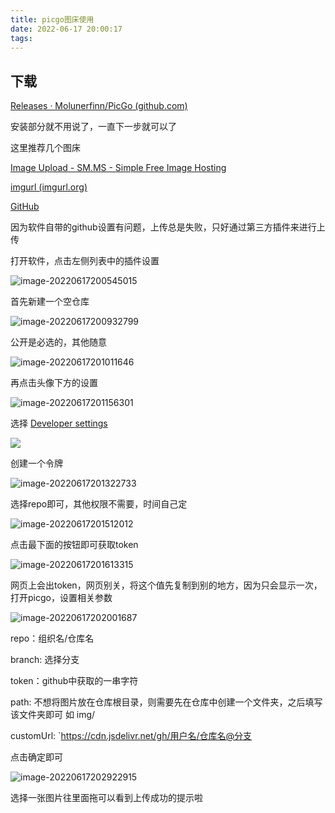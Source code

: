 ```yaml
---
title: picgo图床使用
date: 2022-06-17 20:00:17
tags:
---
```




## 下载

[Releases · Molunerfinn/PicGo (github.com)](https://github.com/Molunerfinn/PicGo/releases)

安装部分就不用说了，一直下一步就可以了



这里推荐几个图床

[Image Upload - SM.MS - Simple Free Image Hosting](https://sm.ms/)

[imgurl (imgurl.org)](https://imgurl.org/)

[GitHub](https://github.com/)

因为软件自带的github设置有问题，上传总是失败，只好通过第三方插件来进行上传

打开软件，点击左侧列表中的插件设置

![image-20220617200545015](https://gitlab.com/shaonl/img/-/raw/main/img/2022/06/17_20_5_45_2022-06-17-20-05-45-3eb84e1ce6059b8fea5528eebc5f8d51-482e62.png)



首先新建一个空仓库

![image-20220617200932799](https://gitlab.com/shaonl/img/-/raw/main/img/2022/06/17_20_9_32_2022-06-17-20-09-32-caf800b2abdfd4238cdf6d9a429fb6fa-b208dd.png)



公开是必选的，其他随意

![image-20220617201011646](https://gitlab.com/shaonl/img/-/raw/main/img/2022/06/17_20_10_11_2022-06-17-20-10-11-d9cce5f8b80e6d05b7b3c2f1a092d0aa-4ee27c.png)

再点击头像下方的设置

![image-20220617201156301](https://gitlab.com/shaonl/img/-/raw/main/img/2022/06/17_20_11_56_2022-06-17-20-11-56-663af5c6374bcaff96c6d13a98732de7-b55269.png)

选择  [Developer settings](https://github.com/settings/tokens)

![](https://gitlab.com/shaonl/img/-/raw/main/img/2022/06/17_20_13_48_2022-06-17-20-13-48-dca58dea6e0546bfb3887bde7167f71c-f26586.png)

创建一个令牌

![image-20220617201322733](https://gitlab.com/shaonl/img/-/raw/main/img/2022/06/17_20_13_22_2022-06-17-20-13-22-c96fe35fb2fdb4ffa40242cffdb3e6b0-4f0432.png)

选择repo即可，其他权限不需要，时间自己定

![image-20220617201512012](https://gitlab.com/shaonl/img/-/raw/main/img/2022/06/17_20_15_12_2022-06-17-20-15-12-c33e525f06cc9155a3809bf960f5235e-6058c7.png)

点击最下面的按钮即可获取token

![image-20220617201613315](https://gitlab.com/shaonl/img/-/raw/main/img/2022/06/17_20_16_13_2022-06-17-20-16-13-e8d456f30c2baf279c073260e217b670-28e0a5.png)

网页上会出token，网页别关，将这个值先复制到别的地方，因为只会显示一次，打开picgo，设置相关参数



![image-20220617202001687](https://gitlab.com/shaonl/img/-/raw/main/img/2022/06/17_20_20_1_2022-06-17-20-20-01-3e8cb08dcea1ed0ab290a0b5b42b9ca5-4ecc7e.png)

repo：组织名/仓库名 

branch: 选择分支

token：github中获取的一串字符

path: 不想将图片放在仓库根目录，则需要先在仓库中创建一个文件夹，之后填写该文件夹即可  如 img/

customUrl:  `https://cdn.jsdelivr.net/gh/用户名/仓库名@分支

点击确定即可

![image-20220617202922915](https://cdn.jsdelivr.net/gh/shaonl0/img@main/img/2022-06-17-20-29-22-08a32abf3281c53e19c327a86cf05efe-f971e2.png)

选择一张图片往里面拖可以看到上传成功的提示啦
